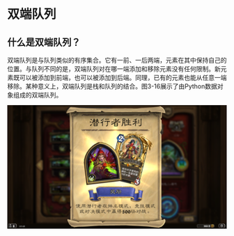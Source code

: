 # 双端队列

## 什么是双端队列？

双端队列是与队列类似的有序集合。它有一前、一后两端，元素在其中保持自己的位置。与队列不同的是，双端队列对在哪一端添加和移除元素没有任何限制。新元素既可以被添加到前端，也可以被添加到后端。同理，已有的元素也能从任意一端移除。某种意义上，双端队列是栈和队列的结合。图3-16展示了由Python数据对象组成的双端队列。

![image](https://github.com/Pikulo/Vscode/raw/main/images/Hearthstone%20Screenshot%2003-14-22%2010.48.58.png)
